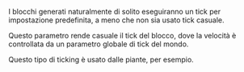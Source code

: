 I blocchi generati naturalmente di solito eseguiranno un tick per impostazione predefinita, a meno che non sia usato tick casuale.

Questo parametro rende casuale il tick del blocco, dove la velocità è controllata da un parametro globale di tick del mondo.

Questo tipo di ticking è usato dalle piante, per esempio.